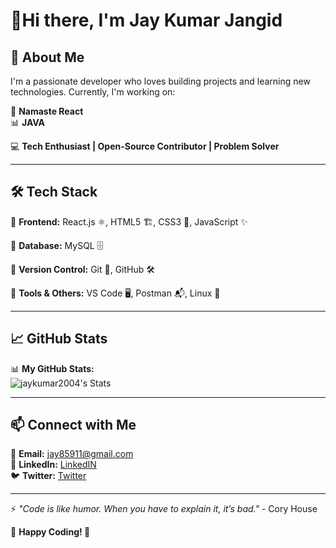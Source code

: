 # 👋Hi there, I'm Jay Kumar Jangid

## 🚀 About Me
I'm a passionate developer who loves building projects and learning new technologies. Currently, I'm working on:

🙏 **Namaste React**  
📊 **JAVA**

💻 **Tech Enthusiast | Open-Source Contributor | Problem Solver**

---

## 🛠 Tech Stack

🔹 **Frontend:** React.js ⚛️, HTML5 🏗️, CSS3 🎨, JavaScript ✨

🔹 **Database:** MySQL 🗄️

🔹 **Version Control:** Git 🔧, GitHub 🛠️

🔹 **Tools & Others:** VS Code 🖥️, Postman 📬, Linux 🐧

---

## 📈 GitHub Stats

📊 **My GitHub Stats:**  
![jaykumar2004's Stats](https://github-readme-stats.vercel.app/api?username=jaykumar2004&theme=vue-dark&show_icons=true&hide_border=true&count_private=true)

---

## 📫 Connect with Me

📧 **Email:** [jay85911@gmail.com](jay85911@gmail.com)  
💼 **LinkedIn:** [LinkedIN](https://www.linkedin.com/in/jay-kumar-471893225/)  
🐦 **Twitter:** [Twitter](https://x.com/JayKuma99226547)  

---

⚡ *"Code is like humor. When you have to explain it, it’s bad."* - Cory House

🎯 **Happy Coding! 🚀**
